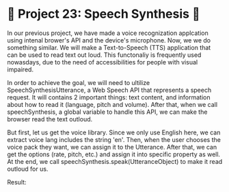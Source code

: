 
# 🎯 Project 23: Speech Synthesis 🥁

In our previous project, we have made a voice recognization applcation using intenal brower's API and the device's microphone. Now, we we do something similar. We will make a Text-to-Speech (TTS) application that can be used to read text out loud. This functonaliy is frequently used nowasdays, due to the need of accessibilities for people with visual impaired.

In order to achieve the goal, we will need to ultilize SpeechSynthesisUtterance, a Web Speech API that represents a speech request. It will contains 2 important things: text content, and information about how to read it (language, pitch and volume). After that, when we call speechSynthesis, a global variable to handle this API, we can make the browser read the text outloud.

But first, let us get the voice library. Since we only use English here, we can extract voice lang includes the string 'en'. Then, when the user chooses the voice pack they want, we can assign it to the Utterance. After that, we can get the options (rate, pitch, etc.) and assign it into specific property as well. At the end, we call speechSynthesis.speak(UtteranceObject) to make it read outloud for us.

Result:

